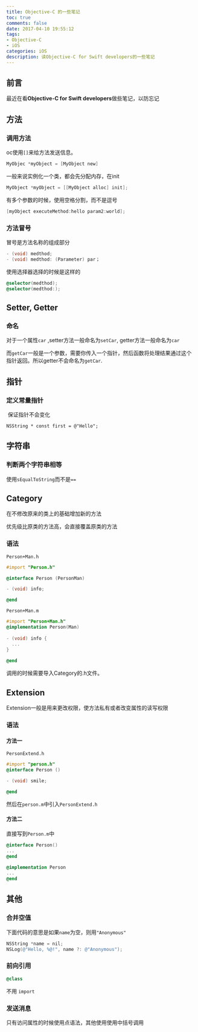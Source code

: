 ```yaml
---
title: Objective-C 的一些笔记
toc: true
comments: false
date: 2017-04-10 19:55:12
tags:
- Objective-C
- iOS
categories: iOS
description: 读Objective-C for Swift developers的一些笔记
---
```


## 前言

最近在看**Objective-C for Swift developers**做些笔记，以防忘记

## 方法

### 调用方法

oc使用`[]`来给方法发送信息。

```objective-c
MyObjec *myObject = [MyObject new]
```

一般来说实例化一个类，都会先分配内存，在init

```objective-c
MyObject *myObject = [[MyObject alloc] init];
```

有多个参数的时候，使用空格分割，而不是逗号

```objective-c
[myObject executeMethod:hello param2:world];
```

### 方法冒号

冒号是方法名称的组成部分

```objective-c
- (void) medthod;
- (void) medthod: (Parameter) par；
```

使用选择器选择的时候是这样的

```objective-c
@selector(medthod);
@selector(medthod:);
```



## Setter, Getter

### 命名

对于一个属性`car` ,setter方法一般命名为`setCar`, getter方法一般命名为`car`

而`getCar`一般是一个参数，需要你传入一个指针，然后函数将处理结果通过这个指针返回。所以getter不会命名为`getCar`.

## 指针

### 定义常量指针

​	保证指针不会变化

```Ob
NSString * const first = @"Hello";
```

## 字符串

### 判断两个字符串相等

使用`sEqualToString`而不是`==`



## Category

在不修改原来的类上的基础增加新的方法

优先级比原类的方法高，会直接覆盖原类的方法

### 语法

`Person+Man.h`

```objective-c
#import "Person.h"

@interface Person (PersonMan) 

- (void) info;

@end
```

`Person+Man.m`

```objective-c
#import "Person+Man.h"
@implementation Person(Man)
  
- (void) info {
  ...
}
  
@end
```

调用的时候需要导入Category的.h文件。



## Extension

Extension一般是用来更改权限，使方法私有或者改变属性的读写权限

### 语法

#### 方法一

`PersonExtend.h`

```objective-c
#import "person.h"
@interface Person ()

- (void) smile;

@end
```

然后在`person.m`中引入`PersonExtend.h`

#### 方法二

直接写到`Person.m`中

```objective-c
@interface Person()
...  
@end
  
@implementation Person
...  
@end
```






## 其他

### 合并空值

下面代码的意思是如果`name`为空，则用`"Anonymous"`

```objective-c
NSString *name = nil;
NSLog(@"Hello, %@!", name ?: @"Anonymous");
```

### 前向引用

```objective-c
@class
```

不用 `import` 

### 发送消息

只有访问属性的时候使用点语法，其他使用使用中括号调用

